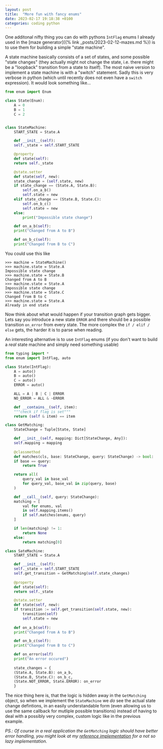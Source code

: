 ```yaml
---
layout: post
title:  "More fun with fancy enums"
date: 2023-02-17 19:18:38 +0100
categories: coding python
---
```


One additonal nifty thing you can do with pythons `IntFlag` enums I already used in the [maze generator]({% link _posts/2023-02-12-mazes.md %}) is to use them for building a simple "state machine".

A state machine basically consists of a set of states, and some possible "state changes" (they actually might not change the state, i.e. there might be a "loopback" transition from a state to itself). The most naive version to implement a state machine is with a "switch" statement. Sadly this is very verbose in python (which until recently does not even have a `switch` expression). It would look something like...

```python
from enum import Enum

class State(Enum):
    A = 0
    B = 1
    C = 2


class StateMachine:
    START_STATE = State.A

    def __init__(self):
	self._state = self.START_STATE

    @property
    def state(self):
	return self._state

    @state.setter
    def state(self, new):
	state_change = (self.state, new)
	if state_change == (State.A, State.B):
	    self.on_a_b()
	    self.state = new
	elif state_change == (State.B, State.C):
	    self.on_b_c()
	    self.state = new
	else:
	    print("Impossible state change")

    def on_a_b(self):
	print("Changed from A to B")

    def on_b_c(self):
	print("Changed from B to C")
```

You could use this like

    >>> machine = StateMachine()
    >>> machine.state = State.A
    Impossible state change
    >>> machine.state = State.B
    Changed from A to B
    >>> machine.state = State.A
    Impossible state change
    >>> machine.state = State.C
    Changed from B to C
    >>> machine.state = State.A
    Already in end state

Now think about what would happen if your transition graph gets bigger. Lets say you introduce a new state `ERROR` and there should be a possible transition `on_error` from every state. The more complex the `if / elif / else` gets, the harder it is to parse when reading.

An interesting alternative is to use `IntFlag` enums (if you don't want to build a _real_ state machine and simply need something usable)

```python
from typing import *
from enum import IntFlag, auto

class State(IntFlag):
    A = auto()
    B = auto()
    C = auto()
    ERROR = auto()

    ALL = A | B | C | ERROR
    NO_ERROR = ALL & ~ERROR

    def __contains__(self, item):
	"""check if flag is set"""
	return (self & item) == item

class GetMatching:
    StateChange = Tuple[State, State]

    def __init__(self, mapping: Dict[StateChange, Any]):
	self.mapping = mapping
    
    @classmethod
    def matches(cls, base: StateChange, query: StateChange) -> bool:
	if base == query:
	    return True

	return all(
	    query_val in base_val 
	    for query_val, base_val in zip(query, base)
	)

    def __call__(self, query: StateChange):
	matching = [
	    val for enums, val 
	    in self.mapping.items()
	    if self.matches(enums, query)
	]

	if len(matching) != 1:
	    return None
	else:
	    return matching[0]

class SateMachine:
    START_STATE = State.A

    def __init__(self):
	self._state = self.START_STATE
	self.get_transition = GetMatching(self.state_changes)
    
    @property
    def state(self):
	return self._state

    @state.setter
    def state(self, new):
	if transition := self.get_transition(self.state, new):
	    transition(self)
	    self.state = new
    
    def on_a_b(self):
	print("Changed from A to B")

    def on_b_c(self):
	print("Changed from B to C") 

    def on_error(self)
	print("An error occured")
    
    state_changes = {
	(State.A, State.B): on_a_b,
	(State.B, State.C): on_b_c,
	(State.NOT_ERROR, State.ERROR): on_error
    }
```

The nice thing here is, that the logic is hidden away in the `GetMatching` object, so when we implement the `StateMachine` we _do_ see the actual state change defintions, in an easily understandable form (even allowing us to use the same callback for mutliple possible transitions) instead of having to deal with a possibly very complex, custom logic like in the previous example.

_PS.: Of course in a real application the `GetMatching` logic should have better error handling, you might look at my [reference implementation](https://github.com/saggitar/ubii-node-python/blob/main/src/ubii/framework/util/enum.py) for a not so lazy implementation._
